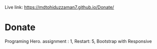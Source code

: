 Live link:  https://mdtohiduzzaman7.github.io/Donate/
# Donate
Programing Hero. assignment : 1, Restart: 5, Bootstrap with Responsive

